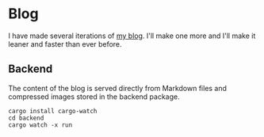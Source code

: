 # Blog

I have made several iterations of [my blog](https://www.danielsteman.com). I'll make one more and I'll make it leaner and faster than ever before.

## Backend

The content of the blog is served directly from Markdown files and compressed images stored in the backend package.

```
cargo install cargo-watch
cd backend
cargo watch -x run
```

